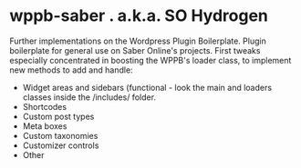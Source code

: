 # wppb-saber . a.k.a. SO Hydrogen
Further implementations on the Wordpress Plugin Boilerplate. Plugin boilerplate for general use on Saber Online's projects. First tweaks especially concentrated in boosting the WPPB's loader class, to implement new methods to add and handle:

* Widget areas and sidebars (functional - look the main and loaders classes inside the /includes/ folder.
* Shortcodes
* Custom post types
* Meta boxes
* Custom taxonomies
* Customizer controls
* Other
